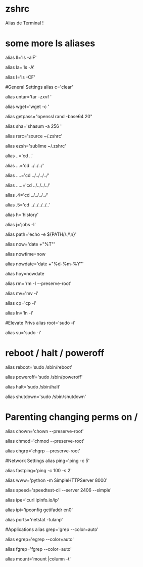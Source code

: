 # zshrc
 Alias de Terminal !



# some more ls aliases
 alias ll='ls -alF'

 alias la='ls -A'

 alias l='ls -CF'


#General Settings
 alias c='clear'

 alias untar='tar -zxvf '

 alias wget='wget -c '

 alias getpass="openssl rand -base64 20"

 alias sha='shasum -a 256 '

 alias rsrc='source ~/.zshrc'

 alias ezsh='sublime ~/.zshrc'

 alias ..='cd ..'

 alias ...='cd ../../../'

 alias ....='cd ../../../../'

 alias .....='cd ../../../../'

 alias .4='cd ../../../../'

 alias .5='cd ../../../../..'

 alias h='history'

 alias j='jobs -l'

 alias path='echo -e ${PATH//:/\\n}'

 alias now='date +"%T"'

 alias nowtime=now

 alias nowdate='date +"%d-%m-%Y"'

 alias hoy=nowdate

 alias rm='rm -I --preserve-root'

 alias mv='mv -i'

 alias cp='cp -i'

 alias ln='ln -i'


#Elevate Privs
 alias root='sudo -i'

 alias su='sudo -i'


# reboot / halt / poweroff
 alias reboot='sudo /sbin/reboot'

 alias poweroff='sudo /sbin/poweroff'

 alias halt='sudo /sbin/halt'

 alias shutdown='sudo /sbin/shutdown'

 
# Parenting changing perms on / #
 alias chown='chown --preserve-root'

 alias chmod='chmod --preserve-root'

 alias chgrp='chgrp --preserve-root'

#Network Settings
 alias ping='ping -c 5'

 alias fastping='ping -c 100 -s.2'

 alias www='python -m SimpleHTTPServer 8000'

 alias speed='speedtest-cli --server 2406 --simple'

 alias ipe='curl ipinfo.io/ip'

 alias ipi='ipconfig getifaddr en0'

 alias ports='netstat -tulanp'


#Applications
 alias grep='grep --color=auto'

 alias egrep='egrep --color=auto'

 alias fgrep='fgrep --color=auto'

 alias mount='mount |column -t'



